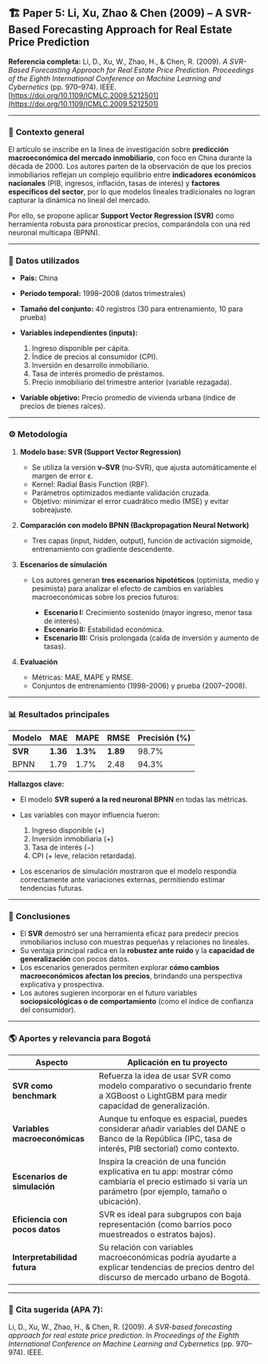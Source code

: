 ## 🏗️ **Paper 5: Li, Xu, Zhao & Chen (2009) – A SVR-Based Forecasting Approach for Real Estate Price Prediction**

**Referencia completa:**
Li, D., Xu, W., Zhao, H., & Chen, R. (2009). *A SVR-Based Forecasting Approach for Real Estate Price Prediction.* *Proceedings of the Eighth International Conference on Machine Learning and Cybernetics* (pp. 970–974). IEEE.
[https://doi.org/10.1109/ICMLC.2009.5212501](https://doi.org/10.1109/ICMLC.2009.5212501)

---

### 📘 **Contexto general**

El artículo se inscribe en la línea de investigación sobre **predicción macroeconómica del mercado inmobiliario**, con foco en China durante la década de 2000.
Los autores parten de la observación de que los precios inmobiliarios reflejan un complejo equilibrio entre **indicadores económicos nacionales** (PIB, ingresos, inflación, tasas de interés) y **factores específicos del sector**, por lo que modelos lineales tradicionales no logran capturar la dinámica no lineal del mercado.

Por ello, se propone aplicar **Support Vector Regression (SVR)** como herramienta robusta para pronosticar precios, comparándola con una red neuronal multicapa (BPNN).

---

### 🧩 **Datos utilizados**

* **País:** China
* **Periodo temporal:** 1998–2008 (datos trimestrales)
* **Tamaño del conjunto:** 40 registros (30 para entrenamiento, 10 para prueba)
* **Variables independientes (inputs):**

  1. Ingreso disponible per cápita.
  2. Índice de precios al consumidor (CPI).
  3. Inversión en desarrollo inmobiliario.
  4. Tasa de interés promedio de préstamos.
  5. Precio inmobiliario del trimestre anterior (variable rezagada).
* **Variable objetivo:** Precio promedio de vivienda urbana (índice de precios de bienes raíces).

---

### ⚙️ **Metodología**

1. **Modelo base: SVR (Support Vector Regression)**

   * Se utiliza la versión **ν–SVR** (nu-SVR), que ajusta automáticamente el margen de error ε.
   * Kernel: Radial Basis Function (RBF).
   * Parámetros optimizados mediante validación cruzada.
   * Objetivo: minimizar el error cuadrático medio (MSE) y evitar sobreajuste.

2. **Comparación con modelo BPNN (Backpropagation Neural Network)**

   * Tres capas (input, hidden, output), función de activación sigmoide, entrenamiento con gradiente descendente.

3. **Escenarios de simulación**

   * Los autores generan **tres escenarios hipotéticos** (optimista, medio y pesimista) para analizar el efecto de cambios en variables macroeconómicas sobre los precios futuros:

     * **Escenario I:** Crecimiento sostenido (mayor ingreso, menor tasa de interés).
     * **Escenario II:** Estabilidad económica.
     * **Escenario III:** Crisis prolongada (caída de inversión y aumento de tasas).

4. **Evaluación**

   * Métricas: MAE, MAPE y RMSE.
   * Conjuntos de entrenamiento (1998–2006) y prueba (2007–2008).

---

### 📊 **Resultados principales**

| Modelo  | MAE      | MAPE     | RMSE     | Precisión (%) |
| ------- | -------- | -------- | -------- | ------------- |
| **SVR** | **1.36** | **1.3%** | **1.89** | 98.7%         |
| BPNN    | 1.79     | 1.7%     | 2.48     | 94.3%         |

**Hallazgos clave:**

* El modelo **SVR superó a la red neuronal BPNN** en todas las métricas.
* Las variables con mayor influencia fueron:

  1. Ingreso disponible (+)
  2. Inversión inmobiliaria (+)
  3. Tasa de interés (−)
  4. CPI (+ leve, relación retardada).
* Los escenarios de simulación mostraron que el modelo respondía correctamente ante variaciones externas, permitiendo estimar tendencias futuras.

---

### 🧠 **Conclusiones**

* El **SVR** demostró ser una herramienta eficaz para predecir precios inmobiliarios incluso con muestras pequeñas y relaciones no lineales.
* Su ventaja principal radica en la **robustez ante ruido** y la **capacidad de generalización** con pocos datos.
* Los escenarios generados permiten explorar **cómo cambios macroeconómicos afectan los precios**, brindando una perspectiva explicativa y prospectiva.
* Los autores sugieren incorporar en el futuro variables **sociopsicológicas o de comportamiento** (como el índice de confianza del consumidor).

---

### 🌎 **Aportes y relevancia para Bogotá**

| Aspecto                        | Aplicación en tu proyecto                                                                                                                                    |
| ------------------------------ | ------------------------------------------------------------------------------------------------------------------------------------------------------------ |
| **SVR como benchmark**         | Refuerza la idea de usar SVR como modelo comparativo o secundario frente a XGBoost o LightGBM para medir capacidad de generalización.                        |
| **Variables macroeconómicas**  | Aunque tu enfoque es espacial, puedes considerar añadir variables del DANE o Banco de la República (IPC, tasa de interés, PIB sectorial) como contexto.      |
| **Escenarios de simulación**   | Inspira la creación de una función explicativa en tu app: mostrar cómo cambiaría el precio estimado si varía un parámetro (por ejemplo, tamaño o ubicación). |
| **Eficiencia con pocos datos** | SVR es ideal para subgrupos con baja representación (como barrios poco muestreados o estratos bajos).                                                        |
| **Interpretabilidad futura**   | Su relación con variables macroeconómicas podría ayudarte a explicar tendencias de precios dentro del discurso de mercado urbano de Bogotá.                  |

---

### 📖 **Cita sugerida (APA 7):**

Li, D., Xu, W., Zhao, H., & Chen, R. (2009). *A SVR-based forecasting approach for real estate price prediction.* In *Proceedings of the Eighth International Conference on Machine Learning and Cybernetics* (pp. 970–974). IEEE.

